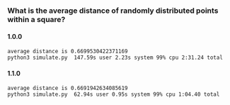 ### What is the average distance of randomly distributed points within a square?

#### 1.0.0
```
average distance is 0.6699530422371169
python3 simulate.py  147.59s user 2.23s system 99% cpu 2:31.24 total
```

#### 1.1.0
```
average distance is 0.6691942634085619
python3 simulate.py  62.94s user 0.95s system 99% cpu 1:04.40 total
```